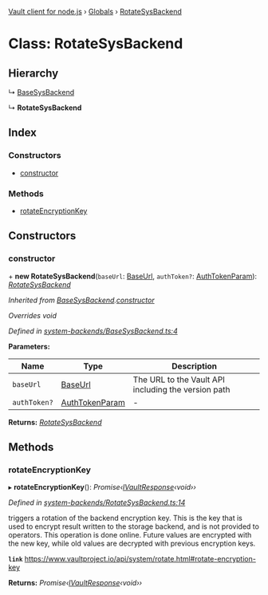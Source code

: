 [Vault client for node.js](../README.md) › [Globals](../globals.md) › [RotateSysBackend](rotatesysbackend.md)

# Class: RotateSysBackend

## Hierarchy

  ↳ [BaseSysBackend](basesysbackend.md)

  ↳ **RotateSysBackend**

## Index

### Constructors

* [constructor](rotatesysbackend.md#constructor)

### Methods

* [rotateEncryptionKey](rotatesysbackend.md#rotateencryptionkey)

## Constructors

###  constructor

\+ **new RotateSysBackend**(`baseUrl`: [BaseUrl](../globals.md#baseurl), `authToken?`: [AuthTokenParam](../globals.md#authtokenparam)): *[RotateSysBackend](rotatesysbackend.md)*

*Inherited from [BaseSysBackend](basesysbackend.md).[constructor](basesysbackend.md#constructor)*

*Overrides void*

*Defined in [system-backends/BaseSysBackend.ts:4](https://github.com/theogravity/vault-tacular/blob/a3c7591/src/system-backends/BaseSysBackend.ts#L4)*

**Parameters:**

Name | Type | Description |
------ | ------ | ------ |
`baseUrl` | [BaseUrl](../globals.md#baseurl) | The URL to the Vault API including the version path |
`authToken?` | [AuthTokenParam](../globals.md#authtokenparam) | - |

**Returns:** *[RotateSysBackend](rotatesysbackend.md)*

## Methods

###  rotateEncryptionKey

▸ **rotateEncryptionKey**(): *Promise‹[IVaultResponse](../interfaces/ivaultresponse.md)‹void››*

*Defined in [system-backends/RotateSysBackend.ts:14](https://github.com/theogravity/vault-tacular/blob/a3c7591/src/system-backends/RotateSysBackend.ts#L14)*

triggers a rotation of the backend encryption key. This is the key that is used to encrypt
result written to the storage backend, and is not provided to operators. This operation is done
online. Future values are encrypted with the new key, while old values are decrypted with
previous encryption keys.

**`link`** https://www.vaultproject.io/api/system/rotate.html#rotate-encryption-key

**Returns:** *Promise‹[IVaultResponse](../interfaces/ivaultresponse.md)‹void››*

